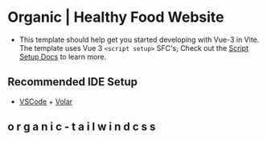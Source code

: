 # Organic | Healthy Food Website

- This template should help get you started developing with Vue-3 in Vite. The template uses Vue 3 `<script setup>` SFC's; Check out the [Script Setup Docs](https://v3.vuejs.org/api/sfc-script-setup.html#sfc-script-setup) to learn more.

## Recommended IDE Setup
- [VSCode](https://code.visualstudio.com/) + [Volar](https://marketplace.visualstudio.com/items?itemName=johnsoncodehk.volar)
  
## o r g a n i c - t a i l w i n d c s s
